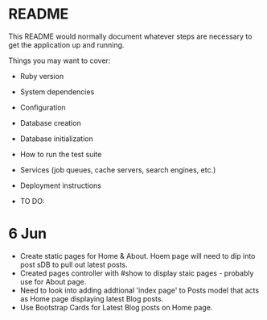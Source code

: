 # README

This README would normally document whatever steps are necessary to get the
application up and running.

Things you may want to cover:

* Ruby version

* System dependencies

* Configuration

* Database creation

* Database initialization

* How to run the test suite

* Services (job queues, cache servers, search engines, etc.)

* Deployment instructions

* TO DO:

# 6 Jun

* Create static pages for Home & About. Hoem page will need to dip into post sDB to pull out latest posts.
* Created pages controller with #show to display staic pages - probably use for About page.
* Need to look into adding addtional 'index page' to Posts model that acts as Home page displaying latest Blog posts.
* Use Bootstrap Cards for Latest Blog posts on Home page.

